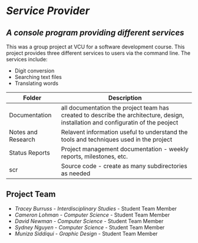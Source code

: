 # *Service Provider*
## *A console program providing different services*
This was a group project at VCU for a software development course. This project provides three different services to users via the command line. 
The services include:
- Digit conversion
- Searching text files
- Translating words

| Folder | Description |
|---|---|
| Documentation |  all documentation the project team has created to describe the architecture, design, installation and configuratin of the peoject |
| Notes and Research | Relavent information useful to understand the tools and techniques used in the project |
| Status Reports | Project management documentation - weekly reports, milestones, etc. |
| scr | Source code - create as many subdirectories as needed |

## Project Team
- *Tracey Burruss* - *Interdisciplinary Studies* - Student Team Member
- *Cameron Lohman* - *Computer Science* - Student Team Member
- *David Newman* - *Computer Science* - Student Team Member
- *Sydney Nguyen* - *Computer Science* - Student Team Member
- *Muniza Siddiqui* - *Graphic Design* - Student Team Member
